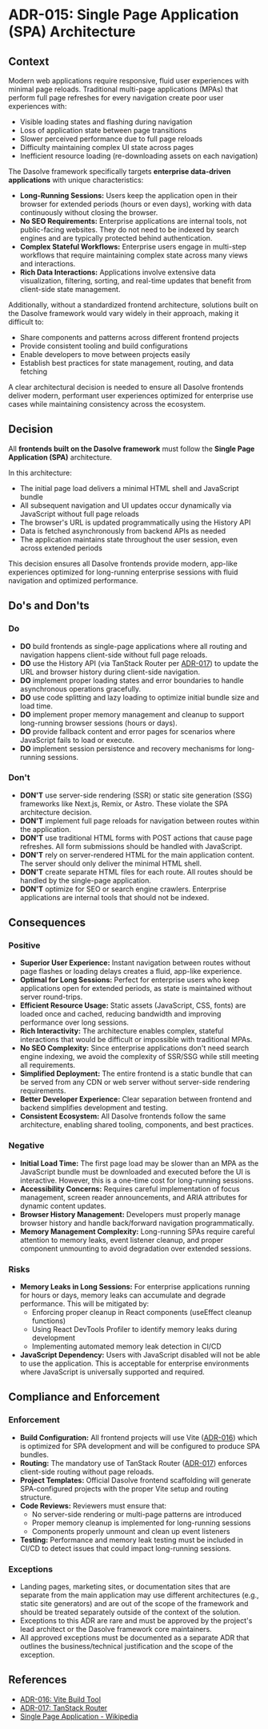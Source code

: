 # ADR-015: Single Page Application (SPA) Architecture

## Context

Modern web applications require responsive, fluid user experiences with minimal page reloads. Traditional multi-page applications (MPAs) that perform full page refreshes for every navigation create poor user experiences with:

- Visible loading states and flashing during navigation
- Loss of application state between page transitions
- Slower perceived performance due to full page reloads
- Difficulty maintaining complex UI state across pages
- Inefficient resource loading (re-downloading assets on each navigation)

The Dasolve framework specifically targets **enterprise data-driven applications** with unique characteristics:

- **Long-Running Sessions:** Users keep the application open in their browser for extended periods (hours or even days), working with data continuously without closing the browser.
- **No SEO Requirements:** Enterprise applications are internal tools, not public-facing websites. They do not need to be indexed by search engines and are typically protected behind authentication.
- **Complex Stateful Workflows:** Enterprise users engage in multi-step workflows that require maintaining complex state across many views and interactions.
- **Rich Data Interactions:** Applications involve extensive data visualization, filtering, sorting, and real-time updates that benefit from client-side state management.

Additionally, without a standardized frontend architecture, solutions built on the Dasolve framework would vary widely in their approach, making it difficult to:

- Share components and patterns across different frontend projects
- Provide consistent tooling and build configurations
- Enable developers to move between projects easily
- Establish best practices for state management, routing, and data fetching

A clear architectural decision is needed to ensure all Dasolve frontends deliver modern, performant user experiences optimized for enterprise use cases while maintaining consistency across the ecosystem.

## Decision

All **frontends built on the Dasolve framework** must follow the **Single Page Application (SPA)** architecture.

In this architecture:

- The initial page load delivers a minimal HTML shell and JavaScript bundle
- All subsequent navigation and UI updates occur dynamically via JavaScript without full page reloads
- The browser's URL is updated programmatically using the History API
- Data is fetched asynchronously from backend APIs as needed
- The application maintains state throughout the user session, even across extended periods

This decision ensures all Dasolve frontends provide modern, app-like experiences optimized for long-running enterprise sessions with fluid navigation and optimized performance.

## Do's and Don'ts

### Do

- **DO** build frontends as single-page applications where all routing and navigation happens client-side without full page reloads.
- **DO** use the History API (via TanStack Router per [ADR-017](./ADR-017.md)) to update the URL and browser history during client-side navigation.
- **DO** implement proper loading states and error boundaries to handle asynchronous operations gracefully.
- **DO** use code splitting and lazy loading to optimize initial bundle size and load time.
- **DO** implement proper memory management and cleanup to support long-running browser sessions (hours or days).
- **DO** provide fallback content and error pages for scenarios where JavaScript fails to load or execute.
- **DO** implement session persistence and recovery mechanisms for long-running sessions.

### Don't

- **DON'T** use server-side rendering (SSR) or static site generation (SSG) frameworks like Next.js, Remix, or Astro. These violate the SPA architecture decision.
- **DON'T** implement full page reloads for navigation between routes within the application.
- **DON'T** use traditional HTML forms with POST actions that cause page refreshes. All form submissions should be handled with JavaScript.
- **DON'T** rely on server-rendered HTML for the main application content. The server should only deliver the minimal HTML shell.
- **DON'T** create separate HTML files for each route. All routes should be handled by the single-page application.
- **DON'T** optimize for SEO or search engine crawlers. Enterprise applications are internal tools that should not be indexed.

## Consequences

### Positive

- **Superior User Experience:** Instant navigation between routes without page flashes or loading delays creates a fluid, app-like experience.
- **Optimal for Long Sessions:** Perfect for enterprise users who keep applications open for extended periods, as state is maintained without server round-trips.
- **Efficient Resource Usage:** Static assets (JavaScript, CSS, fonts) are loaded once and cached, reducing bandwidth and improving performance over long sessions.
- **Rich Interactivity:** The architecture enables complex, stateful interactions that would be difficult or impossible with traditional MPAs.
- **No SEO Complexity:** Since enterprise applications don't need search engine indexing, we avoid the complexity of SSR/SSG while still meeting all requirements.
- **Simplified Deployment:** The entire frontend is a static bundle that can be served from any CDN or web server without server-side rendering requirements.
- **Better Developer Experience:** Clear separation between frontend and backend simplifies development and testing.
- **Consistent Ecosystem:** All Dasolve frontends follow the same architecture, enabling shared tooling, components, and best practices.

### Negative

- **Initial Load Time:** The first page load may be slower than an MPA as the JavaScript bundle must be downloaded and executed before the UI is interactive. However, this is a one-time cost for long-running sessions.
- **Accessibility Concerns:** Requires careful implementation of focus management, screen reader announcements, and ARIA attributes for dynamic content updates.
- **Browser History Management:** Developers must properly manage browser history and handle back/forward navigation programmatically.
- **Memory Management Complexity:** Long-running SPAs require careful attention to memory leaks, event listener cleanup, and proper component unmounting to avoid degradation over extended sessions.

### Risks

- **Memory Leaks in Long Sessions:** For enterprise applications running for hours or days, memory leaks can accumulate and degrade performance. This will be mitigated by:
  - Enforcing proper cleanup in React components (useEffect cleanup functions)
  - Using React DevTools Profiler to identify memory leaks during development
  - Implementing automated memory leak detection in CI/CD
- **JavaScript Dependency:** Users with JavaScript disabled will not be able to use the application. This is acceptable for enterprise environments where JavaScript is universally supported and required.

## Compliance and Enforcement

### Enforcement

- **Build Configuration:** All frontend projects will use Vite ([ADR-016](./ADR-016.md)) which is optimized for SPA development and will be configured to produce SPA bundles.
- **Routing:** The mandatory use of TanStack Router ([ADR-017](./ADR-017.md)) enforces client-side routing without page reloads.
- **Project Templates:** Official Dasolve frontend scaffolding will generate SPA-configured projects with the proper Vite setup and routing structure.
- **Code Reviews:** Reviewers must ensure that:
  - No server-side rendering or multi-page patterns are introduced
  - Proper memory cleanup is implemented for long-running sessions
  - Components properly unmount and clean up event listeners
- **Testing:** Performance and memory leak testing must be included in CI/CD to detect issues that could impact long-running sessions.

### Exceptions

- Landing pages, marketing sites, or documentation sites that are separate from the main application may use different architectures (e.g., static site generators) and are out of the scope of the framework and should be treated separately outside of the context of the solution.
- Exceptions to this ADR are rare and must be approved by the project's lead architect or the Dasolve framework core maintainers.
- All approved exceptions must be documented as a separate ADR that outlines the business/technical justification and the scope of the exception.

## References

- [ADR-016: Vite Build Tool](./ADR-016.md)
- [ADR-017: TanStack Router](./ADR-017.md)
- [Single Page Application - Wikipedia](https://en.wikipedia.org/wiki/Single-page_application)
